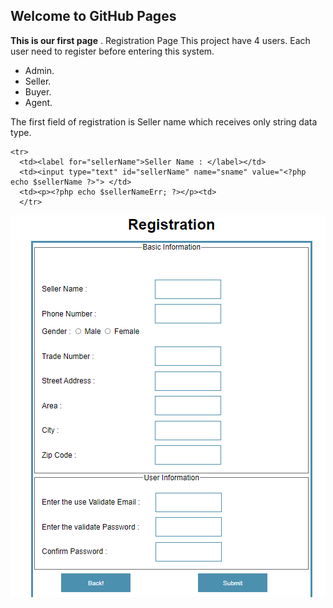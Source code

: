 ## Welcome to GitHub Pages
**This is our first page**
.
Registration Page
This project have 4 users. Each user need to register before entering this system.
*   Admin.
*   Seller.
*   Buyer.
*   Agent.


The first field of registration is Seller name which receives only string data type.
  
  ```
<tr>
	<td><label for="sellerName">Seller Name : </label></td>
	<td><input type="text" id="sellerName" name="sname" value="<?php echo $sellerName ?>"> </td>
	<td><p><?php echo $sellerNameErr; ?></p><td>
	</tr>

```
![Octocat](Registration.png)

